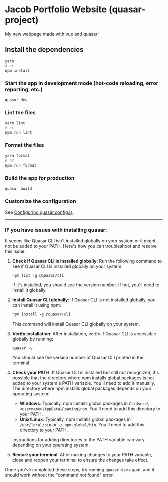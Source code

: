 # Jacob Portfolio Website (quasar-project)

My new webpage made with vue and quasar!

## Install the dependencies
```bash
yarn
# or
npm install
```

### Start the app in development mode (hot-code reloading, error reporting, etc.)
```bash
quasar dev
```


### Lint the files
```bash
yarn lint
# or
npm run lint
```


### Format the files
```bash
yarn format
# or
npm run format
```



### Build the app for production
```bash
quasar build
```

### Customize the configuration
See [Configuring quasar.config.js](https://v2.quasar.dev/quasar-cli-vite/quasar-config-js).


----


### IF you have issues with installing quasar:
It seems like Quasar CLI isn't installed globally on your system or it might not be added to your PATH. Here's how you can troubleshoot and resolve this issue:

1. **Check if Quasar CLI is installed globally**: Run the following command to see if Quasar CLI is installed globally on your system:

    ```
    npm list -g @quasar/cli
    ```

    If it's installed, you should see the version number. If not, you'll need to install it globally.

2. **Install Quasar CLI globally**: If Quasar CLI is not installed globally, you can install it using npm:

    ```
    npm install -g @quasar/cli
    ```

    This command will install Quasar CLI globally on your system.

3. **Verify installation**: After installation, verify if Quasar CLI is accessible globally by running:

    ```
    quasar -v
    ```

    You should see the version number of Quasar CLI printed in the terminal.

4. **Check your PATH**: If Quasar CLI is installed but still not recognized, it's possible that the directory where npm installs global packages is not added to your system's PATH variable. You'll need to add it manually. The directory where npm installs global packages depends on your operating system:

    - **Windows**: Typically, npm installs global packages in `C:\Users\<username>\AppData\Roaming\npm`. You'll need to add this directory to your PATH.
    - **Unix/Linux**: Typically, npm installs global packages in `/usr/local/bin` or `~/.npm-global/bin`. You'll need to add this directory to your PATH.

    Instructions for adding directories to the PATH variable can vary depending on your operating system.

5. **Restart your terminal**: After making changes to your PATH variable, close and reopen your terminal to ensure the changes take effect.

Once you've completed these steps, try running `quasar dev` again, and it should work without the "command not found" error.